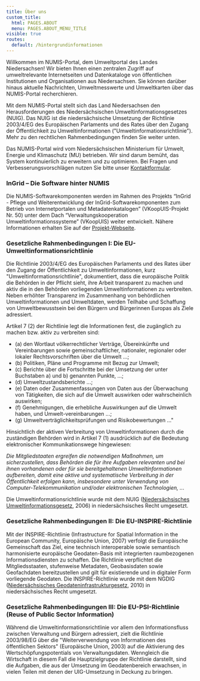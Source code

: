 ```yaml
---
title: Über uns
custom_title:
  html: PAGES.ABOUT
  menu: PAGES.ABOUT_MENU_TITLE
visible: true
routes:
  default: /hintergrundinformationen
---
```

Willkommen im NUMIS-Portal, dem Umweltportal des Landes Niedersachsen! Wir bieten Ihnen einen zentralen Zugriff auf umweltrelevante Internetseiten und Datenkataloge von öffentlichen Institutionen und Organisationen aus Niedersachsen. Sie können darüber hinaus aktuelle Nachrichten, Umweltmesswerte und Umweltkarten über das NUMIS-Portal recherchieren.

Mit dem NUMIS-Portal stellt sich das Land Niedersachsen den Herausforderungen des Niedersächsischen Umweltinformationsgesetzes (NUIG). Das NUIG ist die niedersächsische Umsetzung der Richtlinie 2003/4/EG des Europäischen Parlaments und des Rates über den Zugang der Öffentlichkeit zu Umweltinformationen ("Umweltinformationsrichtlinie"). Mehr zu den rechtlichen Rahmenbedingungen finden Sie weiter unten.

Das NUMIS-Portal wird vom Niedersächsischen Ministerium für Umwelt, Energie und Klimaschutz (MU) betrieben. Wir sind darum bemüht, das System kontinuierlich zu erweitern und zu optimieren. Bei Fragen und Verbesserungsvorschlägen nutzen Sie bitte unser [Kontaktformular](/kontakt?target=_blank).

### InGrid – Die Software hinter NUMIS

Die NUMIS-Softwarekomponenten werden im Rahmen des Projekts “InGrid - Pflege und Weiterentwicklung der InGrid-Softwarekomponenten zum Betrieb von Internetportalen und Metadatenkatalogen” (VKoopUIS-Projekt Nr. 50) unter dem Dach “Verwaltungskooperation Umweltinformationssysteme” (VKoopUIS) weiter entwickelt. Nähere Informationen erhalten Sie auf der [Projekt-Webseite](https://www.ingrid-oss.eu/).

### Gesetzliche Rahmenbedingungen I: Die EU-Umweltinformationsrichtlinie

Die Richtlinie 2003/4/EG des Europäischen Parlaments und des Rates über den Zugang der Öffentlichkeit zu Umweltinformationen, kurz "Umweltinformationsrichtlinie", dokumentiert, dass die europäische Politik die Behörden in der Pflicht sieht, ihre Arbeit transparent zu machen und aktiv die in den Behörden vorliegenden Umweltinformationen zu verbreiten. Neben erhöhter Transparenz im Zusammenhang von behördlichen Umweltinformationen und Umweltdaten, werden Teilhabe und Schaffung von Umweltbewusstsein bei den Bürgern und Bürgerinnen Europas als Ziele adressiert.

Artikel 7 (2) der Richtlinie legt die Informationen fest, die zugänglich zu machen bzw. aktiv zu verbreiten sind:
* (a) den Wortlaut völkerrechtlicher Verträge, Übereinkünfte und Vereinbarungen sowie gemeinschaftlicher, nationaler, regionaler oder lokaler Rechtsvorschriften über die Umwelt ...;
* (b) Politiken, Pläne und Programme mit Bezug zur Umwelt;
* (c) Berichte über die Fortschritte bei der Umsetzung der unter Buchstaben a) und b) genannten Punkte, ...;
* (d) Umweltzustandsberichte ...;
* (e) Daten oder Zusammenfassungen von Daten aus der Überwachung von Tätigkeiten, die sich auf die Umwelt auswirken oder wahrscheinlich auswirken;
* (f) Genehmigungen, die erhebliche Auswirkungen auf die Umwelt haben, und Umwelt-vereinbarungen ...;
* (g) Umweltverträglichkeitsprüfungen und Risikobewertungen ..."

Hinsichtlich der aktiven Verbreitung von Umweltinformationen durch die zuständigen Behörden wird in Artikel 7 (1) ausdrücklich auf die Bedeutung elektronischer Kommunikationswege hingewiesen:

_Die Mitgliedstaaten ergreifen die notwendigen Maßnahmen, um sicherzustellen, dass Behörden die für ihre Aufgaben relevanten und bei ihnen vorhandenen oder für sie bereitgehaltenen Umweltinformationen aufbereiten, damit eine aktive und systematische Verbreitung in der Öffentlichkeit erfolgen kann, insbesondere unter Verwendung von Computer-Telekommunikation und/oder elektronischen Technologien, ..._

Die Umweltinformationsrichtlinie wurde mit dem NUIG ([Niedersächsisches Umweltinformationsgesetz](http://www.nds-voris.de/jportal/?quelle=jlink&query=UIG+ND&psml=bsvorisprod.psml&max=true), 2006) in niedersächsisches Recht umgesetzt.

### Gesetzliche Rahmenbedingungen II: Die EU-INSPIRE-Richtlinie

Mit der INSPIRE-Richtlinie (Infrastructure for Spatial Information in the European Community, Europäische Union, 2007) verfolgt die Europäische Gemeinschaft das Ziel, eine technisch interoperable sowie semantisch harmonisierte europäische Geodaten-Basis mit integrierten raumbezogenen Informationsdiensten zu schaffen. Die Richtlinie verpflichtet die Mitgliedsstaaten, stufenweise Metadaten, Geobasisdaten sowie Geofachdaten bereitzustellen und gilt für existierende und in digitaler Form vorliegende Geodaten. Die INSPIRE-Richtlinie wurde mit dem NGDIG ([Niedersächsisches Geodateninfrastrukturgesetz](http://www.nds-voris.de/jportal/?quelle=jlink&query=GDIG+ND&psml=bsvorisprod.psml&max=true), 2010) in niedersächsisches Recht umgesetzt.

### Gesetzliche Rahmenbedingungen III: Die EU-PSI-Richtlinie (Reuse of Public Sector Information)

Während die Umweltinformationsrichtlinie vor allem den Informationsfluss zwischen Verwaltung und Bürgern adressiert, zielt die Richtlinie 2003/98/EG über die "Weiterverwendung von Informationen des öffentlichen Sektors" (Europäische Union, 2003) auf die Aktivierung des Wertschöpfungspotentials von Verwaltungsdaten. Wenngleich die Wirtschaft in diesem Fall die Hauptzielgruppe der Richtlinie darstellt, sind die Aufgaben, die aus der Umsetzung im Geodatenbereich erwachsen, in vielen Teilen mit denen der UIG-Umsetzung in Deckung zu bringen.
